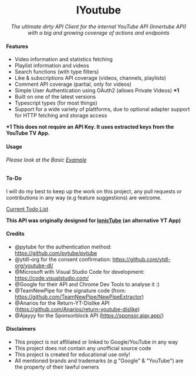 <h1 align="center">IYoutube</h1>

<p align=center>
  <i>
    The ultimate dirty API Client for the internal YouTube API (Innertube API) with a big and growing coverage of actions and endpoints
  </i>
<p>

#### Features
- Video information and statistics fetching
- Playlist information and videos
- Search functions (with type filters)
- Like & subscriptions API coverage (videos, channels, playlists)
- Comment API coverage (partial, only for videos)
- Simple User Authentication using OAuth2 (allows Private Videos) <b>*1</b>
- Built on one of the latest versions
- Typescript types (for most things)
- Support for a wide variety of plattforms, due to optional adapter support for HTTP fetching and storage access

<b>*1 This does not require an API Key. It uses extracted keys from the YouTube TV App.</b>

#### Usage

###### Please look at the Basic [Example](./test/test.js)

#### To-Do
I will do my best to keep up the work on this project, any pull requests or contributions in any way (e.g feature suggestions) are welcome.  

[Current Todo List](./todo.md)

<b>This API was originally designed for [IonicTube](https://github.com/ToBiDi0410/IonicTube) (an alternative YT App)</b>
#### Credits
- @pytube for the authentication method: https://github.com/pytube/pytube
- @ytdl-org for the consent confirmation: https://github.com/ytdl-org/youtube-dl/
- @Microsoft with Visual Studio Code for development: https://code.visualstudio.com/
- @Google for their API and Chrome Dev Tools to analyse it :)
- @TeamNewPipe for the signature code (from: https://github.com/TeamNewPipe/NewPipeExtractor)
- @Anarios for the Return-YT-Dislike API (https://github.com/Anarios/return-youtube-dislike)
- @Ajayyy for the Sponsorblock API (https://sponsor.ajay.app/)

#### Disclaimers
- This project is not affiliated or linked to Google/YouTube in any way
- This project does not contain any unofficial source code
- This project is created for educational use only!
- All mentioned brands and trademarks (e.g "Google" & "YouTube") are the property of their lawful owners
